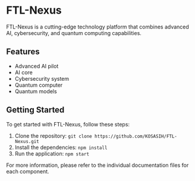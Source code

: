 # FTL-Nexus

FTL-Nexus is a cutting-edge technology platform that combines advanced AI, cybersecurity, and quantum computing capabilities.

## Features

* Advanced AI pilot
* AI core
* Cybersecurity system
* Quantum computer
* Quantum models

## Getting Started

To get started with FTL-Nexus, follow these steps:

1. Clone the repository: `git clone https://github.com/KOSASIH/FTL-Nexus.git`
2. Install the dependencies: `npm install`
3. Run the application: `npm start`

For more information, please refer to the individual documentation files for each component.
